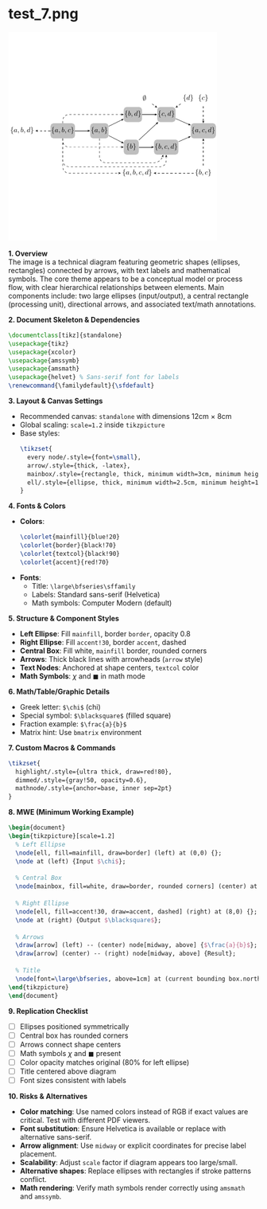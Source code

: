 # test_7.png

![test_7.png](../../../eval_dataset/images/test_7.png)

**1. Overview**  
The image is a technical diagram featuring geometric shapes (ellipses, rectangles) connected by arrows, with text labels and mathematical symbols. The core theme appears to be a conceptual model or process flow, with clear hierarchical relationships between elements. Main components include: two large ellipses (input/output), a central rectangle (processing unit), directional arrows, and associated text/math annotations.

**2. Document Skeleton & Dependencies**  
```latex
\documentclass[tikz]{standalone}
\usepackage{tikz}
\usepackage{xcolor}
\usepackage{amssymb}
\usepackage{amsmath}
\usepackage{helvet} % Sans-serif font for labels
\renewcommand{\familydefault}{\sfdefault}
```

**3. Layout & Canvas Settings**  
- Recommended canvas: `standalone` with dimensions 12cm × 8cm  
- Global scaling: `scale=1.2` inside `tikzpicture`  
- Base styles:  
  ```latex
  \tikzset{
    every node/.style={font=\small},
    arrow/.style={thick, -latex},
    mainbox/.style={rectangle, thick, minimum width=3cm, minimum height=1.5cm},
    ell/.style={ellipse, thick, minimum width=2.5cm, minimum height=1.2cm}
  }
  ```

**4. Fonts & Colors**  
- **Colors**:  
  ```latex
  \colorlet{mainfill}{blue!20}
  \colorlet{border}{black!70}
  \colorlet{textcol}{black!90}
  \colorlet{accent}{red!70}
  ```
- **Fonts**:  
  - Title: `\large\bfseries\sffamily`  
  - Labels: Standard sans-serif (Helvetica)  
  - Math symbols: Computer Modern (default)  

**5. Structure & Component Styles**  
- **Left Ellipse**: Fill `mainfill`, border `border`, opacity 0.8  
- **Right Ellipse**: Fill `accent!30`, border `accent`, dashed  
- **Central Box**: Fill white, `mainfill` border, rounded corners  
- **Arrows**: Thick black lines with arrowheads (`arrow` style)  
- **Text Nodes**: Anchored at shape centers, `textcol` color  
- **Math Symbols**: $\chi$ and $\blacksquare$ in math mode  

**6. Math/Table/Graphic Details**  
- Greek letter: `$\chi$` (chi)  
- Special symbol: `$\blacksquare$` (filled square)  
- Fraction example: `$\frac{a}{b}$`  
- Matrix hint: Use `bmatrix` environment  

**7. Custom Macros & Commands**  
```latex
\tikzset{
  highlight/.style={ultra thick, draw=red!80},
  dimmed/.style={gray!50, opacity=0.6},
  mathnode/.style={anchor=base, inner sep=2pt}
}
```

**8. MWE (Minimum Working Example)**  
```latex
\begin{document}
\begin{tikzpicture}[scale=1.2]
  % Left Ellipse
  \node[ell, fill=mainfill, draw=border] (left) at (0,0) {};
  \node at (left) {Input $\chi$};

  % Central Box
  \node[mainbox, fill=white, draw=border, rounded corners] (center) at (4,0) {Processor};

  % Right Ellipse
  \node[ell, fill=accent!30, draw=accent, dashed] (right) at (8,0) {};
  \node at (right) {Output $\blacksquare$};

  % Arrows
  \draw[arrow] (left) -- (center) node[midway, above] {$\frac{a}{b}$};
  \draw[arrow] (center) -- (right) node[midway, above] {Result};

  % Title
  \node[font=\large\bfseries, above=1cm] at (current bounding box.north) {Process Model};
\end{tikzpicture}
\end{document}
```

**9. Replication Checklist**  
- [ ] Ellipses positioned symmetrically  
- [ ] Central box has rounded corners  
- [ ] Arrows connect shape centers  
- [ ] Math symbols $\chi$ and $\blacksquare$ present  
- [ ] Color opacity matches original (80% for left ellipse)  
- [ ] Title centered above diagram  
- [ ] Font sizes consistent with labels  

**10. Risks & Alternatives**  
- **Color matching**: Use named colors instead of RGB if exact values are critical. Test with different PDF viewers.  
- **Font substitution**: Ensure Helvetica is available or replace with alternative sans-serif.  
- **Arrow alignment**: Use `midway` or explicit coordinates for precise label placement.  
- **Scalability**: Adjust `scale` factor if diagram appears too large/small.  
- **Alternative shapes**: Replace ellipses with rectangles if stroke patterns conflict.  
- **Math rendering**: Verify math symbols render correctly using `amsmath` and `amssymb`.
